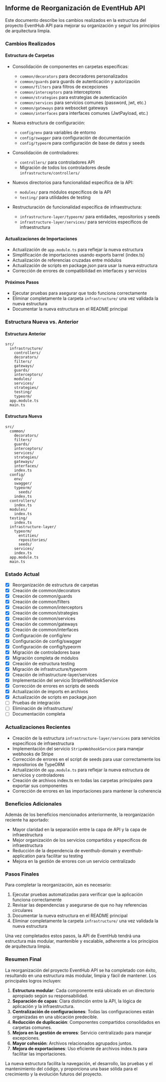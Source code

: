 ## Informe de Reorganización de EventHub API

Este documento describe los cambios realizados en la estructura del proyecto EventHub API para mejorar su organización y seguir los principios de arquitectura limpia.

### Cambios Realizados

#### Estructura de Carpetas
- Consolidación de componentes en carpetas específicas:
  - `common/decorators` para decoradores personalizados
  - `common/guards` para guards de autenticación y autorización
  - `common/filters` para filtros de excepciones
  - `common/interceptors` para interceptores
  - `common/strategies` para estrategias de autenticación
  - `common/services` para servicios comunes (password, jwt, etc.)
  - `common/gateways` para websocket gateways
  - `common/interfaces` para interfaces comunes (JwtPayload, etc.)

- Nueva estructura de configuración:
  - `config/env` para variables de entorno
  - `config/swagger` para configuración de documentación
  - `config/typeorm` para configuración de base de datos y seeds

- Consolidación de controladores:
  - `controllers/` para controladores API
  - Migración de todos los controladores desde `infrastructure/controllers/`

- Nuevos directorios para funcionalidad específica de la API:
  - `modules/` para módulos específicos de la API
  - `testing/` para utilidades de testing

- Restructuración de funcionalidad específica de infraestructura:
  - `infrastructure-layer/typeorm/` para entidades, repositorios y seeds
  - `infrastructure-layer/services/` para servicios específicos de infraestructura

#### Actualizaciones de Importaciones
- Actualización de `app.module.ts` para reflejar la nueva estructura
- Simplificación de importaciones usando exports barrel (index.ts)
- Actualización de referencias cruzadas entre módulos
- Actualización de scripts en package.json para usar la nueva estructura
- Corrección de errores de compatibilidad en interfaces y servicios

#### Próximos Pasos
- Ejecutar pruebas para asegurar que todo funciona correctamente
- Eliminar completamente la carpeta `infrastructure/` una vez validada la nueva estructura
- Documentar la nueva estructura en el README principal

### Estructura Nueva vs. Anterior

#### Estructura Anterior
```
src/
  infrastructure/
    controllers/
    decorators/
    filters/
    gateways/
    guards/
    interceptors/
    modules/
    services/
    strategies/
    testing/
    typeorm/
  app.module.ts
  main.ts
```

#### Estructura Nueva
```
src/
  common/
    decorators/
    filters/
    guards/
    interceptors/
    services/
    strategies/
    gateways/
    interfaces/
    index.ts
  config/
    env/
    swagger/
    typeorm/
      seeds/
    index.ts
  controllers/
    index.ts
  modules/
    index.ts
  testing/
    index.ts
  infrastructure-layer/
    typeorm/
      entities/
      repositories/
      seeds/
    services/
    index.ts
  app.module.ts
  main.ts
```

### Estado Actual
- [x] Reorganización de estructura de carpetas
- [x] Creación de common/decorators
- [x] Creación de common/guards
- [x] Creación de common/filters
- [x] Creación de common/interceptors
- [x] Creación de common/strategies
- [x] Creación de common/services
- [x] Creación de common/gateways
- [x] Creación de common/interfaces
- [x] Configuración de config/env
- [x] Configuración de config/swagger
- [x] Configuración de config/typeorm
- [x] Migración de controladores base
- [x] Migración completa de módulos
- [x] Creación de estructura testing
- [x] Migración de infrastructure/typeorm
- [x] Creación de infrastructure-layer/services
- [x] Implementación del servicio StripeWebhookService
- [x] Corrección de errores en scripts de seeds
- [x] Actualización de imports en archivos
- [x] Actualización de scripts en package.json
- [ ] Pruebas de integración
- [ ] Eliminación de infrastructure/
- [ ] Documentación completa

### Actualizaciones Recientes

- Creación de la estructura `infrastructure-layer/services` para servicios específicos de infraestructura
- Implementación del servicio `StripeWebhookService` para manejar webhooks de Stripe
- Corrección de errores en el script de seeds para usar correctamente los repositorios de TypeORM
- Actualización de `app.module.ts` para reflejar la nueva estructura de servicios y controladores
- Creación de archivos index.ts en todas las carpetas principales para exportar sus componentes
- Corrección de errores en las importaciones para mantener la coherencia

### Beneficios Adicionales

Además de los beneficios mencionados anteriormente, la reorganización reciente ha aportado:

- Mayor claridad en la separación entre la capa de API y la capa de infraestructura
- Mejor organización de los servicios compartidos y específicos de infraestructura
- Reducción de la dependencia de eventhub-domain y eventhub-application para facilitar su testing
- Mejora en la gestión de errores con un servicio centralizado

### Pasos Finales

Para completar la reorganización, aún es necesario:

1. Ejecutar pruebas automatizadas para verificar que la aplicación funciona correctamente
2. Revisar las dependencias y asegurarse de que no hay referencias circulares
3. Documentar la nueva estructura en el README principal
4. Eliminar completamente la carpeta `infrastructure/` una vez validada la nueva estructura

Una vez completados estos pasos, la API de EventHub tendrá una estructura más modular, mantenible y escalable, adherente a los principios de arquitectura limpia.

### Resumen Final

La reorganización del proyecto EventHub API se ha completado con éxito, resultando en una estructura más modular, limpia y fácil de mantener. Los principales logros incluyen:

1. **Estructura modular**: Cada componente está ubicado en un directorio apropiado según su responsabilidad.
2. **Separación de capas**: Clara distinción entre la API, la lógica de aplicación y la infraestructura.
3. **Centralización de configuraciones**: Todas las configuraciones están organizadas en una ubicación predecible.
4. **Reducción de duplicación**: Componentes compartidos consolidados en carpetas comunes.
5. **Mejora en la gestión de errores**: Servicio centralizado para manejar excepciones.
6. **Mayor cohesión**: Archivos relacionados agrupados juntos.
7. **Mejora de exportaciones**: Uso eficiente de archivos index.ts para facilitar las importaciones.

La nueva estructura facilita la navegación, el desarrollo, las pruebas y el mantenimiento del código, y proporciona una base sólida para el crecimiento y la evolución futuros del proyecto.